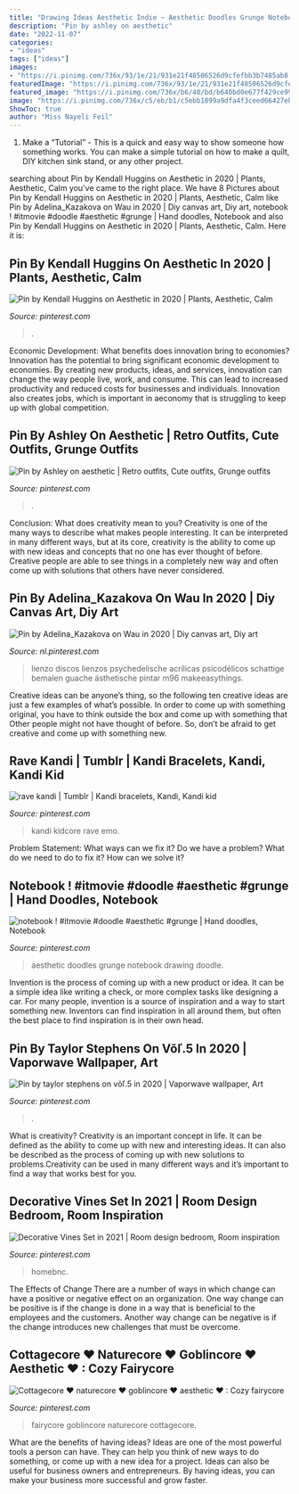 ```yaml
---
title: "Drawing Ideas Aesthetic Indie ~ Aesthetic Doodles Grunge Notebook Drawing Doodle"
description: "Pin by ashley on aesthetic"
date: "2022-11-07"
categories:
- "ideas"
tags: ["ideas"]
images:
- "https://i.pinimg.com/736x/93/1e/21/931e21f48506526d9cfefbb3b7485ab8.jpg"
featuredImage: "https://i.pinimg.com/736x/93/1e/21/931e21f48506526d9cfefbb3b7485ab8.jpg"
featured_image: "https://i.pinimg.com/736x/b6/40/bd/b640bd0e677f429ce9911541e99b19c0.jpg"
image: "https://i.pinimg.com/736x/c5/eb/b1/c5ebb1899a9dfa4f3ceed66427eb1170.jpg"
ShowToc: true
author: "Miss Nayeli Feil"
---
```



1. Make a “Tutorial” - This is a quick and easy way to show someone how something works. You can make a simple tutorial on how to make a quilt, DIY kitchen sink stand, or any other project. 

	

		
searching about Pin by Kendall Huggins on Aesthetic in 2020 | Plants, Aesthetic, Calm you've came to the right place. We have 8 Pictures about Pin by Kendall Huggins on Aesthetic in 2020 | Plants, Aesthetic, Calm like Pin by Adelina_Kazakova on Wau in 2020 | Diy canvas art, Diy art, notebook ! #itmovie #doodle #aesthetic #grunge | Hand doodles, Notebook and also Pin by Kendall Huggins on Aesthetic in 2020 | Plants, Aesthetic, Calm. Here it is:
		
    
## Pin By Kendall Huggins On Aesthetic In 2020 | Plants, Aesthetic, Calm

<img loading=lazy src="https://i.pinimg.com/736x/fb/e1/3a/fbe13a7ff02d2f8be7996e6f0fb4ce02.jpg" onerror="this.onerror=null;this.src='https://tse4.mm.bing.net/th?id=OIP.cK-AL_Dyw0ID2Ujgds9iOAHaJ3&amp;pid=15.1';" alt="Pin by Kendall Huggins on Aesthetic in 2020 | Plants, Aesthetic, Calm">

_Source: pinterest.com_

>. 

	

Economic Development: What benefits does innovation bring to economies?
Innovation has the potential to bring significant economic development to economies. By creating new products, ideas, and services, innovation can change the way people live, work, and consume. This can lead to increased productivity and reduced costs for businesses and individuals. Innovation also creates jobs, which is important in aeconomy that is struggling to keep up with global competition.

    
## Pin By Ashley On Aesthetic | Retro Outfits, Cute Outfits, Grunge Outfits

<img loading=lazy src="https://i.pinimg.com/736x/b6/40/bd/b640bd0e677f429ce9911541e99b19c0.jpg" onerror="this.onerror=null;this.src='https://tse1.mm.bing.net/th?id=OIP.wXfFHiZ2xn1fP0VzaSeK3gHaJ3&amp;pid=15.1';" alt="Pin by Ashley on aesthetic | Retro outfits, Cute outfits, Grunge outfits">

_Source: pinterest.com_

>. 

	

Conclusion: What does creativity mean to you?
Creativity is one of the many ways to describe what makes people interesting. It can be interpreted in many different ways, but at its core, creativity is the ability to come up with new ideas and concepts that no one has ever thought of before. Creative people are able to see things in a completely new way and often come up with solutions that others have never considered.

    
## Pin By Adelina_Kazakova On Wau In 2020 | Diy Canvas Art, Diy Art

<img loading=lazy src="https://i.pinimg.com/736x/c5/eb/b1/c5ebb1899a9dfa4f3ceed66427eb1170.jpg" onerror="this.onerror=null;this.src='https://tse4.mm.bing.net/th?id=OIP.fYsyW-uCCI99ghoGfjzbfwHaJ3&amp;pid=15.1';" alt="Pin by Adelina_Kazakova on Wau in 2020 | Diy canvas art, Diy art">

_Source: nl.pinterest.com_

>lienzo discos lienzos psychedelische acrílicas psicodélicos schattige bemalen guache ästhetische pintar m96 makeeasythings. 

	

Creative ideas can be anyone’s thing, so the following ten creative ideas are just a few examples of what’s possible. In order to come up with something original, you have to think outside the box and come up with something that Other people might not have thought of before. So, don’t be afraid to get creative and come up with something new.

    
## Rave Kandi | Tumblr | Kandi Bracelets, Kandi, Kandi Kid

<img loading=lazy src="https://i.pinimg.com/736x/ee/37/3f/ee373f0c22d995968f90d37baad0f774.jpg" onerror="this.onerror=null;this.src='https://tse3.mm.bing.net/th?id=OIP.3Q4hETQkV6sN4C8ug_AwHAAAAA&amp;pid=15.1';" alt="rave kandi | Tumblr | Kandi bracelets, Kandi, Kandi kid">

_Source: pinterest.com_

>kandi kidcore rave emo. 

	

Problem Statement: What ways can we fix it?
Do we have a problem?
What do we need to do to fix it?
How can we solve it?

    
## Notebook ! #itmovie #doodle #aesthetic #grunge | Hand Doodles, Notebook

<img loading=lazy src="https://i.pinimg.com/736x/0f/7a/7c/0f7a7ce5ac25e51d50df3be257598b75.jpg" onerror="this.onerror=null;this.src='https://tse4.mm.bing.net/th?id=OIP.cxxCnAfx2Fyo4X_KzSf9oAHaNJ&amp;pid=15.1';" alt="notebook ! #itmovie #doodle #aesthetic #grunge | Hand doodles, Notebook">

_Source: pinterest.com_

>aesthetic doodles grunge notebook drawing doodle. 

	

Invention is the process of coming up with a new product or idea. It can be a simple idea like writing a check, or more complex tasks like designing a car. For many people, invention is a source of inspiration and a way to start something new. Inventors can find inspiration in all around them, but often the best place to find inspiration is in their own head.

    
## Pin By Taylor Stephens On Võľ.5 In 2020 | Vaporwave Wallpaper, Art

<img loading=lazy src="https://i.pinimg.com/736x/c9/2f/02/c92f02592c7d0e4783b406b4596a88c5.jpg" onerror="this.onerror=null;this.src='https://tse3.mm.bing.net/th?id=OIP.qRUYSeWjxSw3UbFbiM5xqgHaNK&amp;pid=15.1';" alt="Pin by taylor stephens on võľ.5 in 2020 | Vaporwave wallpaper, Art">

_Source: pinterest.com_

>. 

	

What is creativity?
Creativity is an important concept in life. It can be defined as the ability to come up with new and interesting ideas. It can also be described as the process of coming up with new solutions to problems.Creativity can be used in many different ways and it’s important to find a way that works best for you.

    
## Decorative Vines Set In 2021 | Room Design Bedroom, Room Inspiration

<img loading=lazy src="https://i.pinimg.com/736x/b6/03/b9/b603b94155ee0b0620f4cfd96632104c.jpg" onerror="this.onerror=null;this.src='https://tse3.mm.bing.net/th?id=OIP.lpXwU6f3uCopD8ts8E6kzAHaLH&amp;pid=15.1';" alt="Decorative Vines Set in 2021 | Room design bedroom, Room inspiration">

_Source: pinterest.com_

>homebnc. 

	

The Effects of Change
There are a number of ways in which change can have a positive or negative effect on an organization. One way change can be positive is if the change is done in a way that is beneficial to the employees and the customers. Another way change can be negative is if the change introduces new challenges that must be overcome.

    
## Cottagecore ♥ Naturecore ♥ Goblincore ♥ Aesthetic ♥ : Cozy Fairycore

<img loading=lazy src="https://i.pinimg.com/736x/93/1e/21/931e21f48506526d9cfefbb3b7485ab8.jpg" onerror="this.onerror=null;this.src='https://tse4.mm.bing.net/th?id=OIP.NBdwq7fGRBNj0j6KpYYvsQHaNK&amp;pid=15.1';" alt="Cottagecore ♥ naturecore ♥ goblincore ♥ aesthetic ♥ : Cozy fairycore">

_Source: pinterest.com_

>fairycore goblincore naturecore cottagecore. 

	

What are the benefits of having ideas?
Ideas are one of the most powerful tools a person can have. They can help you think of new ways to do something, or come up with a new idea for a project. Ideas can also be useful for business owners and entrepreneurs. By having ideas, you can make your business more successful and grow faster.

